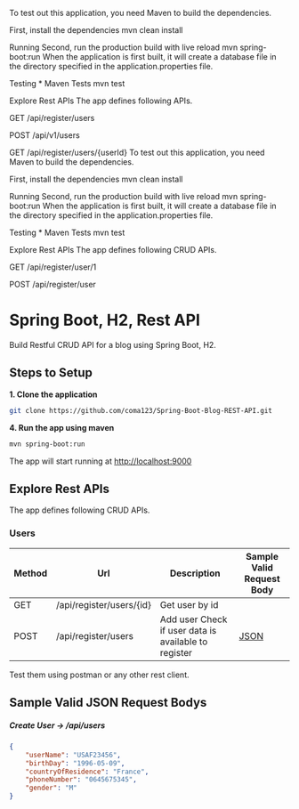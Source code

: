 To test out this application, you need Maven to build the dependencies.

First, install the dependencies
mvn clean install

Running
Second, run the production build with live reload
mvn spring-boot:run
When the application is first built, it will create a database file in the directory specified in the application.properties file.

Testing *
Maven Tests
mvn test

Explore Rest APIs
The app defines following  APIs.

GET /api/register/users

POST /api/v1/users

GET /api/register/users/{userId}
To test out this application, you need Maven to build the dependencies.

First, install the dependencies
mvn clean install

Running
Second, run the production build with live reload
mvn spring-boot:run
When the application is first built, it will create a database file in the directory specified in the application.properties file.

Testing *
Maven Tests
mvn test

Explore Rest APIs
The app defines following CRUD APIs.

GET /api/register/user/1

POST /api/register/user



# Spring Boot, H2, Rest API

Build Restful CRUD API for a blog using Spring Boot, H2.

## Steps to Setup

**1. Clone the application**

```bash
git clone https://github.com/coma123/Spring-Boot-Blog-REST-API.git
```

**4. Run the app using maven**

```bash
mvn spring-boot:run
```
The app will start running at <http://localhost:9000>

## Explore Rest APIs

The app defines following CRUD APIs.

### Users

| Method | Url | Description | Sample Valid Request Body |
| ------ | --- | ----------- | ------------------------- |
| GET    | /api/register/users/{id} | Get user by id | |
| POST   | /api/register/users | Add user Check if user data is available to register | [JSON](#usercreate) |


Test them using postman or any other rest client.

## Sample Valid JSON Request Bodys

##### <a id="usercreate">Create User -> /api/users</a>
```json
{
	"userName": "USAF23456",
	"birthDay": "1996-05-09",
	"countryOfResidence": "France",
	"phoneNumber": "0645675345",
	"gender": "M"
}
```
